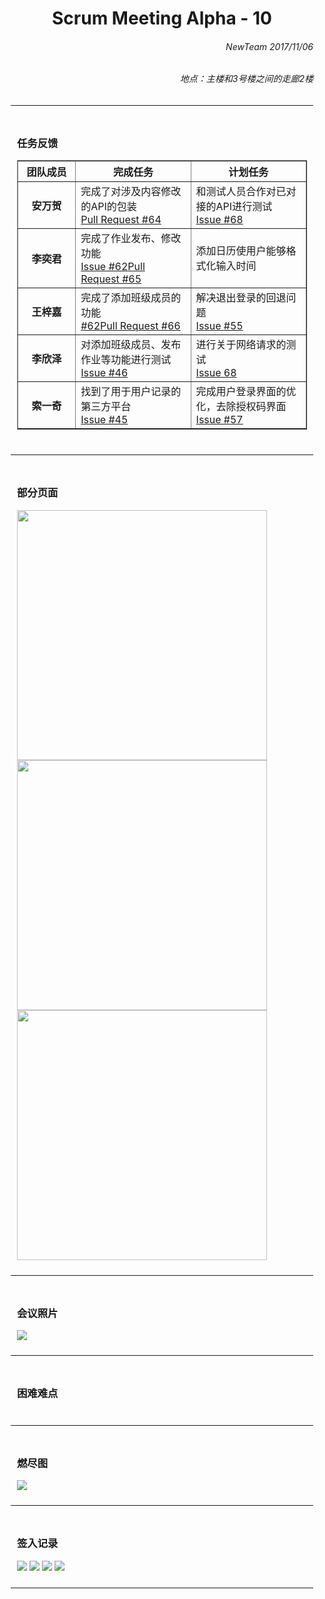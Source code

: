 <div style = "margin:0 10px;">
<h1 align = "center">Scrum Meeting Alpha - 10</h1>

<h6 align = "right">NewTeam 2017/11/06</h6>
<h6 align = "right">地点：主楼和3号楼之间的走廊2楼</h6>
<hr>

<div style = "padding: 10px">
<h3>任务反馈</h3>
<table border = "1" style = "width:100%">
  <colgroup>
    <col style = "width:20%">
    <col style = "width:40%">
    <col style = "width:40%">
  </colgroup>
  <thead>
    <tr><th>团队成员</th><th>完成任务</th><th>计划任务</th></tr>
  </thead>
  <tbody>
    <tr><th>安万贺</th><td>完成了对涉及内容修改的API的包装<br><a href = ""></a><a href = "https://github.com/NewTeam5/EduCnblogs/commit/067472ecb59877a99734261dd2c0ced59eca3012">Pull Request #64</a></td><td>和测试人员合作对已对接的API进行测试<br><a href = "https://github.com/NewTeam5/EduCnblogs/issues/68">Issue #68</a></td></tr>
    <tr><th>李奕君</th><td>完成了作业发布、修改功能<br><a href = "https://github.com/NewTeam5/EduCnblogs/issues/62">Issue #62</a><a href = "https://github.com/NewTeam5/EduCnblogs/commit/1c5bedebae641e4f5277dc9c9d144196e922fc6a">Pull Request #65</a></td><td>添加日历使用户能够格式化输入时间<br><a href = ""></a></td></tr>
    <tr><th>王梓嘉</th><td>完成了添加班级成员的功能<br><a href = "https://github.com/NewTeam5/EduCnblogs/issues/68">#62</a><a href = "https://github.com/NewTeam5/EduCnblogs/commit/9898d1ef2c725bc2dcdb57018ae5b61ebd2dba0d">Pull Request #66</a></td><td>解决退出登录的回退问题<br><a href = "https://github.com/NewTeam5/EduCnblogs/issues/55">Issue #55</a></td></tr>
    <tr><th>李欣泽</th><td>对添加班级成员、发布作业等功能进行测试<br><a href = "https://github.com/NewTeam5/EduCnblogs/issues/46">Issue #46</a></td><td>进行关于网络请求的测试<br><a href = "https://github.com/NewTeam5/EduCnblogs/issues/68">Issue 68</a></td></tr>
    <tr><th>索一奇</th><td>找到了用于用户记录的第三方平台<br><a href = "https://github.com/NewTeam5/EduCnblogs/issues/45">Issue #45</a></td><td>完成用户登录界面的优化，去除授权码界面<br><a href = "https://github.com/NewTeam5/EduCnblogs/issues/57">Issue #57</a></td></tr> 
  </tbody>
</table>
</div>
<hr>

<div style = "padding: 10px">
<h3>部分页面</h3>
<img src = "http://images2017.cnblogs.com/blog/1254203/201711/1254203-20171106230142919-79586359.png" style = "width:400px"><br>
<img src = "http://images2017.cnblogs.com/blog/1254203/201711/1254203-20171106230157841-460007235.png" style = "width:400px"><br>
<img src = "http://images2017.cnblogs.com/blog/1254203/201711/1254203-20171106230215059-1120904910.png" style = "width:400px">
</div>
<hr>

<div style = "padding: 10px">
<h3>会议照片</h3>
<img src = "http://images2017.cnblogs.com/blog/1254203/201711/1254203-20171106230601419-1513649456.jpg">
</div>
<hr>

<div style = "padding: 10px">
<h3>困难难点</h3>
</div>
<hr>

<div style = "padding: 10px">
<h3>燃尽图</h3>
<img src = "http://images2017.cnblogs.com/blog/1254203/201711/1254203-20171106231015966-212856471.png">
</div>
<hr>

<div style = "padding: 10px">
<h3>签入记录</h3>
<img src = "http://images2017.cnblogs.com/blog/1254203/201711/1254203-20171106230707466-1326899751.png">
<img src = "http://images2017.cnblogs.com/blog/1254203/201711/1254203-20171106230753278-288064351.png">
<img src = "http://images2017.cnblogs.com/blog/1254203/201711/1254203-20171106230916169-779150589.png">
<img src = "http://images2017.cnblogs.com/blog/1254203/201711/1254203-20171106230851950-114837186.png">
</div>
<hr>